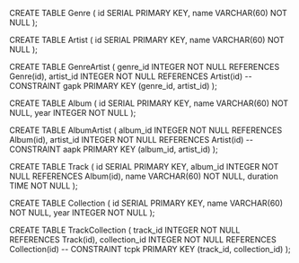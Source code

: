 CREATE TABLE Genre (
	id SERIAL PRIMARY KEY,
	name VARCHAR(60) NOT NULL
);

CREATE TABLE Artist (
	id SERIAL PRIMARY KEY,
	name VARCHAR(60) NOT NULL
);

CREATE TABLE GenreArtist (
	genre_id INTEGER NOT NULL REFERENCES Genre(id),
	artist_id INTEGER NOT NULL REFERENCES Artist(id)
--	CONSTRAINT gapk PRIMARY KEY (genre_id, artist_id)
);

CREATE TABLE Album (
	id SERIAL PRIMARY KEY,
	name VARCHAR(60) NOT NULL,
	year INTEGER NOT NULL
);

CREATE TABLE AlbumArtist (
	album_id INTEGER NOT NULL REFERENCES Album(id),
	artist_id INTEGER NOT NULL REFERENCES Artist(id)
--	CONSTRAINT aapk PRIMARY KEY (album_id, artist_id)
);

CREATE TABLE Track (
	id SERIAL PRIMARY KEY,
	album_id INTEGER NOT NULL REFERENCES Album(id),
	name VARCHAR(60) NOT NULL,
	duration TIME NOT NULL
);

CREATE TABLE Collection (
	id SERIAL PRIMARY KEY,
	name VARCHAR(60) NOT NULL,
	year INTEGER NOT NULL
);

CREATE TABLE TrackCollection (
	track_id INTEGER NOT NULL REFERENCES Track(id),
	collection_id INTEGER NOT NULL REFERENCES Collection(id)
--	CONSTRAINT tcpk PRIMARY KEY (track_id, collection_id)
);
